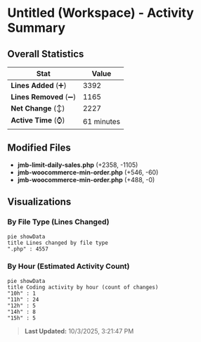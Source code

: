 # Untitled (Workspace) - Activity Summary 

## Overall Statistics

| Stat                   | Value                                                             |
| ---------------------- | ----------------------------------------------------------------- |
| **Lines Added** (➕)   | 3392                                          |
| **Lines Removed** (➖) | 1165                                        |
| **Net Change** (↕)    | 2227                |
| **Active Time** (⌚)   | 61 minutes |


## Modified Files
- **jmb-limit-daily-sales.php** (+2358, -1105)
- **jmb-woocommerce-min-order.php** (+546, -60)
- **jmb-woocommerce-min-order.php** (+488, -0)

## Visualizations

### By File Type (Lines Changed)

```mermaid
pie showData
title Lines changed by file type
".php" : 4557
```

### By Hour (Estimated Activity Count)

```mermaid
pie showData
title Coding activity by hour (count of changes)
"10h" : 1
"11h" : 24
"12h" : 5
"14h" : 8
"15h" : 5
```


> **Last Updated:** 10/3/2025, 3:21:47 PM